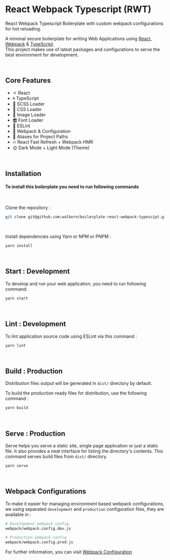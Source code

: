 # React Webpack Typescript (RWT)

React Webpack Typescript Boilerplate with custom webpack configurations for hot reloading.

A minimal secure boilerplate for writing Web Applications using [React](https://reactjs.org/), [Webpack](https://webpack.js.org/) & [TypeScript](https://www.typescriptlang.org/). <br /> This project makes use of latest packages and configurations to serve the best environment for development.

<br>

## Core Features

- ⚛️ React
- 🌀 TypeScript
- 🥗 SCSS Loader
- 🎨 CSS Loader
- 📸 Image Loader
- 🆎 Font Loader
- 🧹 ESLint
- 🔱 Webpack & Configuration
- 🧩 Aliases for Project Paths
- 🔥 React Fast Refresh + Webpack HMR
- 🌞 Dark Mode + Light Mode (Theme)

<br />

## Installation

#### To install this boilerplate you need to run following commands

<br />

Clone the repository :

```bash
git clone git@github.com:walborn/boilerplate-react-webpack-typescipt.git
```

<br />

Install dependencies using Yarn or NPM or PNPM :

```bash
yarn install
```

<br />

## Start : Development

To develop and run your web application, you need to run following command:

```bash
yarn start
```

<br />

## Lint : Development

To lint application source code using ESLint via this command :

```bash
yarn lint
```

<br />

## Build : Production

Distribution files output will be generated in `dist/` directory by default.

To build the production ready files for distribution, use the following command :

```bash
yarn build
```

<br />

## Serve : Production

Serve helps you serve a static site, single page application or just a static file. It also provides a neat interface for listing the directory's contents. This command serves build files from `dist/` directory.

```bash
yarn serve
```

<br />

## Webpack Configurations

To make it easier for managing environment based webpack configurations, we using separated `development` and `production` configuration files, they are available in :

```bash
# Development webpack config
webpack/webpack.config.dev.js

# Production webpack config
webpack/webpack.config.prod.js
```

For further information, you can visit [Webpack Configuration](https://webpack.js.org/configuration/)
